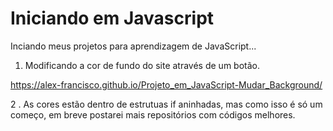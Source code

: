 # Iniciando em Javascript

Inciando meus projetos para aprendizagem de JavaScript...

1. Modificando a cor de fundo do site através de um botão.

<https://alex-francisco.github.io/Projeto_em_JavaScript-Mudar_Background/>

2 . As cores estão dentro de estrutuas if aninhadas, mas como isso é só um começo, em breve postarei mais repositórios com códigos melhores.